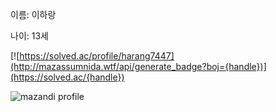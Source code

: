 이름: 이하랑

나이: 13세

[![https://solved.ac/profile/harang7447](http://mazassumnida.wtf/api/generate_badge?boj={handle})](https://solved.ac/{handle})

![mazandi profile](http://mazandi.herokuapp.com/api?handle={handle}&theme=warm)
